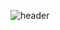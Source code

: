 ![header](https://capsule-render.vercel.app/api?type=waving&color=auto,&height=300&section=header&text=Jinwoo%20Ha&fontSize=90)
